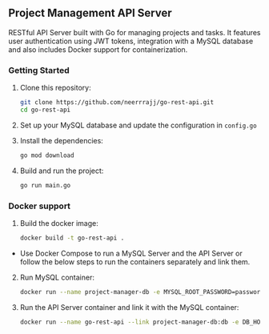 ## Project Management API Server

RESTful API Server built with Go for managing projects and tasks. It features user authentication using JWT tokens, integration with a MySQL database and also includes Docker support for containerization. 

### Getting Started

1. Clone this repository:
    ```sh
    git clone https://github.com/neerrrajj/go-rest-api.git
    cd go-rest-api
    ```

2. Set up your MySQL database and update the configuration in `config.go`

3. Install the dependencies:
    ```sh
    go mod download
    ```

4. Build and run the project:
    ```sh
    go run main.go
    ```

### Docker support

1. Build the docker image:
    ```sh
    docker build -t go-rest-api .
    ``` 

- Use Docker Compose to run a MySQL Server and the API Server or follow the below steps to run the containers separately and link them.  

2. Run MySQL container:
    ```sh
    docker run --name project-manager-db -e MYSQL_ROOT_PASSWORD=password -e MYSQL_DATABASE=project-manager -p 3306:3306 -d mysql
    ```

3. Run the API Server container and link it with the MySQL container:
    ```sh
    docker run --name go-rest-api --link project-manager-db:db -e DB_HOST=db -e DB_PORT=3306 -e DB_USER=root -e DB_PASSWORD=password -e DB_NAME=project-manager -p 8080:8080 go-rest-api
    ```
